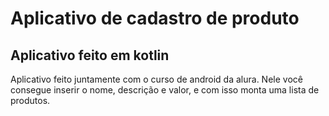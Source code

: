 <h1>Aplicativo de cadastro de produto</h1>

<h2>Aplicativo feito em kotlin</h2>

<p>Aplicativo feito juntamente com o curso de android da alura. Nele você consegue inserir o nome, descrição e valor, e com isso monta uma lista de produtos.</p>

